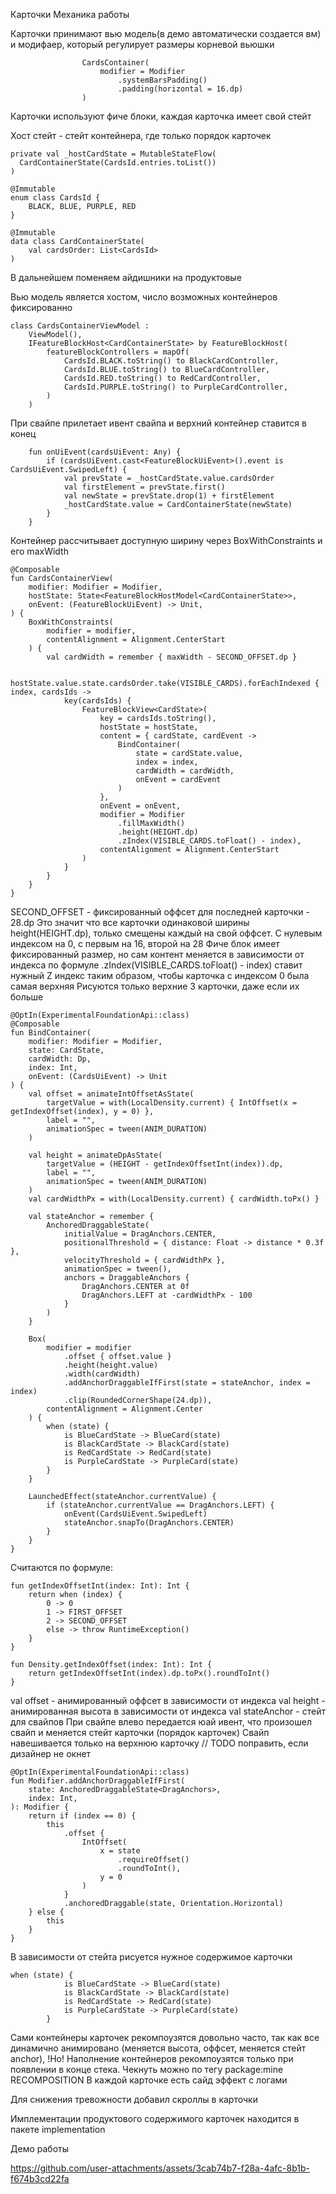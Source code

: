 Карточки Механика работы

Карточки принимают вью модель(в демо автоматически создается вм) и модифаер, который регулирует размеры корневой вьюшки

```
                CardsContainer(
                    modifier = Modifier
                        .systemBarsPadding()
                        .padding(horizontal = 16.dp)
                )
```

Карточки используют фиче блоки, каждая карточка имеет свой стейт

Хост стейт - стейт контейнера, где только порядок карточек
```
private val _hostCardState = MutableStateFlow(
  CardContainerState(CardsId.entries.toList())
)

@Immutable
enum class CardsId {
    BLACK, BLUE, PURPLE, RED
}

@Immutable
data class CardContainerState(
    val cardsOrder: List<CardsId>
)
```
В дальнейшем поменяем айдишники на продуктовые

Вью модель является хостом, число возможных контейнеров фиксированно
```
class CardsContainerViewModel :
    ViewModel(),
    IFeatureBlockHost<CardContainerState> by FeatureBlockHost(
        featureBlockControllers = mapOf(
            CardsId.BLACK.toString() to BlackCardController,
            CardsId.BLUE.toString() to BlueCardController,
            CardsId.RED.toString() to RedCardController,
            CardsId.PURPLE.toString() to PurpleCardController,
        )
    )
```

При свайпе прилетает ивент свайпа и верхний контейнер ставится в конец
```
    fun onUiEvent(cardsUiEvent: Any) {
        if (cardsUiEvent.cast<FeatureBlockUiEvent>().event is CardsUiEvent.SwipedLeft) {
            val prevState = _hostCardState.value.cardsOrder
            val firstElement = prevState.first()
            val newState = prevState.drop(1) + firstElement
            _hostCardState.value = CardContainerState(newState)
        }
    }
```

Контейнер рассчитывает доступную ширину через BoxWithConstraints и его maxWidth
```
@Composable
fun CardsContainerView(
    modifier: Modifier = Modifier,
    hostState: State<FeatureBlockHostModel<CardContainerState>>,
    onEvent: (FeatureBlockUiEvent) -> Unit,
) {
    BoxWithConstraints(
        modifier = modifier,
        contentAlignment = Alignment.CenterStart
    ) {
        val cardWidth = remember { maxWidth - SECOND_OFFSET.dp }

        hostState.value.state.cardsOrder.take(VISIBLE_CARDS).forEachIndexed { index, cardsIds ->
            key(cardsIds) {
                FeatureBlockView<CardState>(
                    key = cardsIds.toString(),
                    hostState = hostState,
                    content = { cardState, cardEvent ->
                        BindContainer(
                            state = cardState.value,
                            index = index,
                            cardWidth = cardWidth,
                            onEvent = cardEvent
                        )
                    },
                    onEvent = onEvent,
                    modifier = Modifier
                        .fillMaxWidth()
                        .height(HEIGHT.dp)
                        .zIndex(VISIBLE_CARDS.toFloat() - index),
                    contentAlignment = Alignment.CenterStart
                )
            }
        }
    }
}
```
SECOND_OFFSET - фиксированный оффсет для последней карточки - 28.dp
Это значит что все карточки одинаковой ширины height(HEIGHT.dp), только смещены каждый на свой оффсет. С нулевым индексом на 0, с первым на 16, второй на 28
Фиче блок имеет фиксированный размер, но сам контент меняется в зависимости от индекса по формуле
.zIndex(VISIBLE_CARDS.toFloat() - index) ставит нужный Z индекс таким образом, чтобы карточка с индексом 0 была самая верхняя
Рисуются только верхние 3 карточки, даже если их больше

```
@OptIn(ExperimentalFoundationApi::class)
@Composable
fun BindContainer(
    modifier: Modifier = Modifier,
    state: CardState,
    cardWidth: Dp,
    index: Int,
    onEvent: (CardsUiEvent) -> Unit
) {
    val offset = animateIntOffsetAsState(
        targetValue = with(LocalDensity.current) { IntOffset(x = getIndexOffset(index), y = 0) },
        label = "",
        animationSpec = tween(ANIM_DURATION)
    )

    val height = animateDpAsState(
        targetValue = (HEIGHT - getIndexOffsetInt(index)).dp,
        label = "",
        animationSpec = tween(ANIM_DURATION)
    )
    val cardWidthPx = with(LocalDensity.current) { cardWidth.toPx() }

    val stateAnchor = remember {
        AnchoredDraggableState(
            initialValue = DragAnchors.CENTER,
            positionalThreshold = { distance: Float -> distance * 0.3f },
            velocityThreshold = { cardWidthPx },
            animationSpec = tween(),
            anchors = DraggableAnchors {
                DragAnchors.CENTER at 0f
                DragAnchors.LEFT at -cardWidthPx - 100
            }
        )
    }

    Box(
        modifier = modifier
            .offset { offset.value }
            .height(height.value)
            .width(cardWidth)
            .addAnchorDraggableIfFirst(state = stateAnchor, index = index)
            .clip(RoundedCornerShape(24.dp)),
        contentAlignment = Alignment.Center
    ) {
        when (state) {
            is BlueCardState -> BlueCard(state)
            is BlackCardState -> BlackCard(state)
            is RedCardState -> RedCard(state)
            is PurpleCardState -> PurpleCard(state)
        }
    }

    LaunchedEffect(stateAnchor.currentValue) {
        if (stateAnchor.currentValue == DragAnchors.LEFT) {
            onEvent(CardsUiEvent.SwipedLeft)
            stateAnchor.snapTo(DragAnchors.CENTER)
        }
    }
}
```
Считаются по формуле: 
```
fun getIndexOffsetInt(index: Int): Int {
    return when (index) {
        0 -> 0
        1 -> FIRST_OFFSET
        2 -> SECOND_OFFSET
        else -> throw RuntimeException()
    }
}

fun Density.getIndexOffset(index: Int): Int {
    return getIndexOffsetInt(index).dp.toPx().roundToInt()
}
```
val offset - анимированный оффсет в зависимости от индекса
val height - анимированная высота в зависимости от индекса
val stateAnchor - стейт для свайпов
При свайпе влево передается юай ивент, что произошел свайп и меняется стейт карточки (порядок карточек)
Свайп навешивается только на верхнюю карточку // TODO поправить, если дизайнер не окнет
```
@OptIn(ExperimentalFoundationApi::class)
fun Modifier.addAnchorDraggableIfFirst(
    state: AnchoredDraggableState<DragAnchors>,
    index: Int,
): Modifier {
    return if (index == 0) {
        this
            .offset {
                IntOffset(
                    x = state
                        .requireOffset()
                        .roundToInt(),
                    y = 0
                )
            }
            .anchoredDraggable(state, Orientation.Horizontal)
    } else {
        this
    }
}
```
В зависимости от стейта рисуется нужное содержимое карточки
```
when (state) {
            is BlueCardState -> BlueCard(state)
            is BlackCardState -> BlackCard(state)
            is RedCardState -> RedCard(state)
            is PurpleCardState -> PurpleCard(state)
        }
```
Сами контейнеры карточек рекомпоузятся довольно часто, так как все динамично анимировано (меняется высота, оффсет, меняется стейт anchor),
!Но!
Наполнение контейнеров рекомпоузятся только при появлении в конце стека.
Чекнуть можно по тегу package:mine RECOMPOSITION В каждой карточке есть сайд эффект с логами

Для снижения тревожности добавил скроллы в карточки

Имплементации продуктового содержимого карточек находится в пакете implementation

Демо работы



https://github.com/user-attachments/assets/3cab74b7-f28a-4afc-8b1b-f674b3cd22fa



